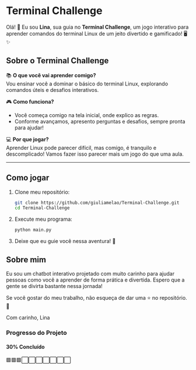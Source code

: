 # Terminal Challenge  

Olá! 👋 Eu sou **Lina**, sua guia no **Terminal Challenge**, um jogo interativo para aprender comandos do terminal Linux de um jeito divertido e gamificado! 🖥️✨  

## Sobre o Terminal Challenge  

📚 **O que você vai aprender comigo?**  
Vou ensinar você a dominar o básico do terminal Linux, explorando comandos úteis e desafios interativos.  

🎮 **Como funciona?**  
- Você começa comigo na tela inicial, onde explico as regras.  
- Conforme avançamos, apresento perguntas e desafios, sempre pronta para ajudar!  

💻 **Por que jogar?**  
Aprender Linux pode parecer difícil, mas comigo, é tranquilo e descomplicado! Vamos fazer isso parecer mais um jogo do que uma aula.  

---

## Como jogar  

1. Clone meu repositório:  
   ```bash
   git clone https://github.com/giuliamelao/Terminal-Challenge.git
   cd Terminal-Challenge
2. Execute meu programa:
    ```bash
    python main.py
3. Deixe que eu guie você nessa aventura! 🌟

## Sobre mim
Eu sou um chatbot interativo projetado com muito carinho para ajudar pessoas como você a aprender de forma prática e divertida. Espero que a gente se divirta bastante nessa jornada!

Se você gostar do meu trabalho, não esqueça de dar uma ⭐ no repositório. 💚

Com carinho,
Lina



### Progresso do Projeto
#### 30% Concluído
🟩🟩🟩⬜⬜⬜⬜⬜⬜⬜
